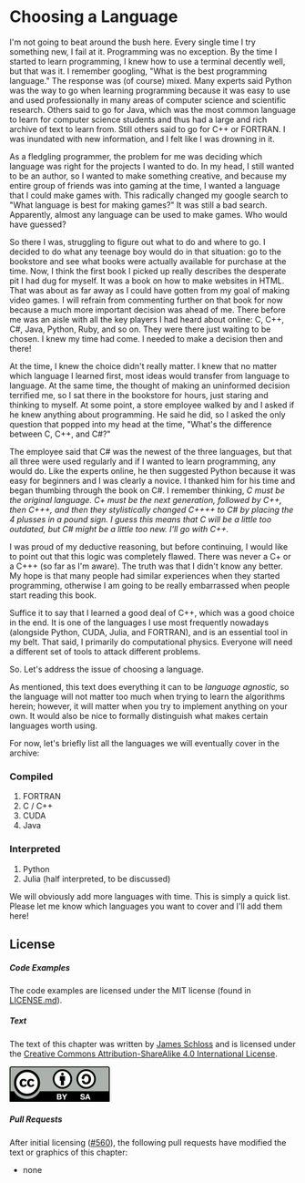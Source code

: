 # Choosing a Language

I'm not going to beat around the bush here.
Every single time I try something new, I fail at it.
Programming was no exception.
By the time I started to learn programming, I knew how to use a terminal decently well, but that was it.
I remember googling, "What is the best programming language." The response was (of course) mixed.
Many experts said Python was the way to go when learning programming because it was easy to use and used professionally in many areas of computer science and scientific research.
Others said to go for Java, which was the most common language to learn for computer science students and thus had a large and rich archive of text to learn from.
Still others said to go for C++ or FORTRAN.
I was inundated with new information, and I felt like I was drowning in it.

As a fledgling programmer, the problem for me was deciding which language was right for the projects I wanted to do.
In my head, I still wanted to be an author, so I wanted to make something creative, and because my entire group of friends was into gaming at the time, I wanted a language that I could make games with.
This radically changed my google search to "What language is best for making games?"
It was still a bad search.
Apparently, almost any language can be used to make games.
Who would have guessed?

So there I was, struggling to figure out what to do and where to go.
I decided to do what any teenage boy would do in that situation: go to the bookstore and see what books were actually available for purchase at the time.
Now, I think the first book I picked up really describes the desperate pit I had dug for myself.
It was a book on how to make websites in HTML.
That was about as far away as I could have gotten from my goal of making video games.
I will refrain from commenting further on that book for now because a much more important decision was ahead of me.
There before me was an aisle with all the key players I had heard about online: C, C++, C#, Java, Python, Ruby, and so on.
They were there just waiting to be chosen.
I knew my time had come. I needed to make a decision then and there!

At the time, I knew the choice didn't really matter.
I knew that no matter which language I learned first, most ideas would transfer from language to language.
At the same time, the thought of making an uninformed decision terrified me, so I sat there in the bookstore for hours, just staring and thinking to myself.
At some point, a store employee walked by and I asked if he knew anything about programming.
He said he did, so I asked the only question that popped into my head at the time, "What's the difference between C, C++, and C#?"

The employee said that C# was the newest of the three languages, but that all three were used regularly and if I wanted to learn programming, any would do.
Like the experts online, he then suggested Python because it was easy for beginners and I was clearly a novice.
I thanked him for his time and began thumbing through the book on C#.
I remember thinking, *C must be the original language. C+ must be the next generation, followed by C++, then C+++, and then they stylistically changed C++++ to C# by placing the 4 plusses in a pound sign. I guess this means that C will be a little too outdated, but C# might be a little too new. I'll go with C++.*

I was proud of my deductive reasoning, but before continuing, I would like to point out that this logic was completely flawed.
There was never a C+ or a C+++ (so far as I'm aware).
The truth was that I didn't know any better.
My hope is that many people had similar experiences when they started programming, otherwise I am going to be really embarrassed when people start reading this book.

Suffice it to say that I learned a good deal of C++, which was a good choice in the end.
It is one of the languages I use most frequently nowadays (alongside Python, CUDA, Julia, and FORTRAN), and is an essential tool in my belt.
That said, I primarily do computational physics.
Everyone will need a different set of tools to attack different problems.

So. Let's address the issue of choosing a language.

As mentioned, this text does everything it can to be *language agnostic,* so the language will not matter too much when trying to learn the algorithms herein; however, it will matter when you try to implement anything on your own.
It would also be nice to formally distinguish what makes certain languages worth using.

For now, let's briefly list all the languages we will eventually cover in the archive:

### Compiled
1. FORTRAN
2. C / C++
3. CUDA
4. Java

### Interpreted
1. Python
2. Julia (half interpreted, to be discussed)

We will obviously add more languages with time.
This is simply a quick list.
Please let me know which languages you want to cover and I'll add them here!

## License

##### Code Examples

The code examples are licensed under the MIT license (found in [LICENSE.md](https://github.com/algorithm-archivists/algorithm-archive/blob/main/LICENSE.md)).

##### Text

The text of this chapter was written by [James Schloss](https://github.com/leios) and is licensed under the [Creative Commons Attribution-ShareAlike 4.0 International License](https://creativecommons.org/licenses/by-sa/4.0/legalcode).

[<p><img  class="center" src="../cc/CC-BY-SA_icon.svg" /></p>](https://creativecommons.org/licenses/by-sa/4.0/)

##### Pull Requests

After initial licensing ([#560](https://github.com/algorithm-archivists/algorithm-archive/pull/560)), the following pull requests have modified the text or graphics of this chapter:
- none
